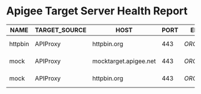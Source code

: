 
# Apigee Target Server Health Report

NAME | TARGET_SOURCE | HOST | PORT | ENV | STATUS | INFO
--- | --- | --- | --- | --- | --- | ---
httpbin | APIProxy | httpbin.org | 443 | _ORG_API_ | REACHABLE | TargetEndpoint : default
mock | APIProxy | mocktarget.apigee.net | 443 | _ORG_API_ | REACHABLE | TargetEndpoint : default
mock | APIProxy | httpbin.org | 443 | _ORG_API_ | REACHABLE | TargetEndpoint : tec